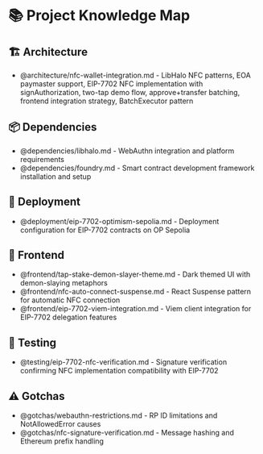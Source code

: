 # 📚 Project Knowledge Map

## 🏗️ Architecture
- @architecture/nfc-wallet-integration.md - LibHalo NFC patterns, EOA paymaster support, EIP-7702 NFC implementation with signAuthorization, two-tap demo flow, approve+transfer batching, frontend integration strategy, BatchExecutor pattern

## 📦 Dependencies
- @dependencies/libhalo.md - WebAuthn integration and platform requirements
- @dependencies/foundry.md - Smart contract development framework installation and setup

## 🚀 Deployment
- @deployment/eip-7702-optimism-sepolia.md - Deployment configuration for EIP-7702 contracts on OP Sepolia

## 🎨 Frontend
- @frontend/tap-stake-demon-slayer-theme.md - Dark themed UI with demon-slaying metaphors
- @frontend/nfc-auto-connect-suspense.md - React Suspense pattern for automatic NFC connection
- @frontend/eip-7702-viem-integration.md - Viem client integration for EIP-7702 delegation features

## 🧪 Testing
- @testing/eip-7702-nfc-verification.md - Signature verification confirming NFC implementation compatibility with EIP-7702

## ⚠️ Gotchas
- @gotchas/webauthn-restrictions.md - RP ID limitations and NotAllowedError causes
- @gotchas/nfc-signature-verification.md - Message hashing and Ethereum prefix handling